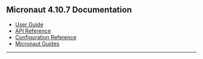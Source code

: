 ## Micronaut 4.10.7 Documentation

- [User Guide](https://docs.micronaut.io/4.10.7/guide/index.html)
- [API Reference](https://docs.micronaut.io/4.10.7/api/index.html)
- [Configuration Reference](https://docs.micronaut.io/4.10.7/guide/configurationreference.html)
- [Micronaut Guides](https://guides.micronaut.io/index.html)

---
